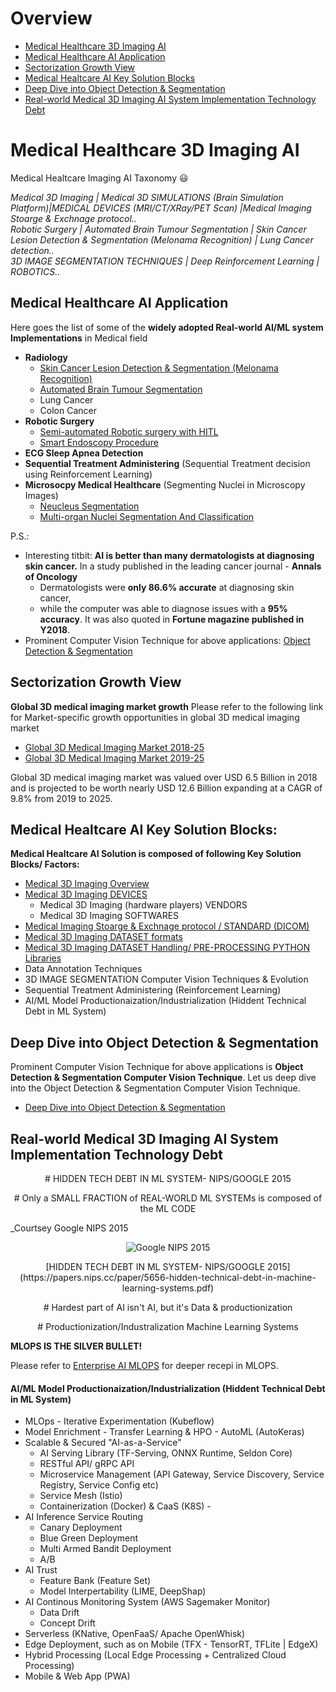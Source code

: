 # Overview
- [Medical Healthcare 3D Imaging AI](#Medical_Healthcare_3D_Imaging_AI)
- [Medical Healthcare AI Application](#Medical-Healthcare-AI-Application)
- [Sectorization Growth View](#Sectorization-Growth-View)
- [Medical Healtcare AI Key Solution Blocks](#Medical-Healtcare-AI-Key-Solution-Blocks)
- [Deep Dive into Object Detection & Segmentation](#Deep-Dive-into-Object-Detection-&-Segmentation)
- [Real-world Medical 3D Imaging AI System Implementation Technology Debt](#Real-world-Medical-3D-Imaging-AI-System-Implementation-Technology-Debt)



# Medical Healthcare 3D Imaging AI
Medical Healtcare Imaging AI Taxonomy :smiley: 

*Medical 3D Imaging | Medical 3D SIMULATIONS (Brain Simulation Platform)|MEDICAL DEVICES (MRI/CT/XRay/PET Scan) |Medical Imaging Stoarge & Exchnage protocol..  
Robotic Surgery | Automated Brain Tumour Segmentation | Skin Cancer Lesion Detection & Segmentation (Melonama Recognition) |  Lung Cancer detection..  
3D IMAGE SEGMENTATION TECHNIQUES | Deep Reinforcement Learning | ROBOTICS..* 

## Medical Healthcare AI Application 

Here goes the list of some of the **widely adopted Real-world AI/ML system Implementations** in Medical field
 - **Radiology** 
	- [Skin Cancer Lesion Detection & Segmentation (Melonama Recognition)](/Skin_Cancer_Lesion_Segmentation_%26_Detection)
	- [Automated Brain Tumour Segmentation](/Automated_Brain_Tumour_Segmentation)
	- Lung Cancer
	- Colon Cancer
 - **Robotic Surgery** 
 	- [Semi-automated Robotic surgery with HITL](https://github.com/SUYEgit/Surgery-Robot-Detection-Segmentation)
	- [Smart Endoscopy Procedure ](http://2020.biomedicalimaging.org/challenges)
 - **ECG Sleep Apnea Detection**
 - **Sequential Treatment Administering** (Sequential Treatment decision using Reinforcement Learning)
 - **Microsocpy Medical Healthcare** (Segmenting Nuclei in Microscopy Images)
 	- [Neucleus Segmentation](https://github.com/DeepHiveMind/gateway_to_DeepReinforcementLearning_DeepNN/tree/master/Object_Detection_%26_Segmentation/samples/nucleus)
	- [Multi-organ Nuclei Segmentation And Classification](http://2020.biomedicalimaging.org/challenges)

P.S.: 
 - Interesting titbit: **AI is better than many dermatologists at diagnosing skin cancer.**  In a study published in the leading cancer journal  - **Annals of Oncology** 
 	- Dermatologists were **only 86.6% accurate** at diagnosing skin cancer, 
	- while the computer was able to diagnose issues with a **95% accuracy**. It was also quoted in **Fortune magazine published in Y2018**. 
 - Prominent Computer Vision Technique for above applications: [Object Detection & Segmentation](https://github.com/DeepHiveMind/gateway_to_DeepReinforcementLearning_DeepNN/edit/master/Object_Detection_&_Segmentation/)
 
 ## Sectorization Growth View
**Global 3D medical imaging market growth**
Please refer to the following link for Market-specific growth opportunities in global 3D medical imaging market

- [Global 3D Medical Imaging Market 2018-25](https://www.medgadget.com/2019/07/3d-medical-imaging-market-growing-at-a-cagr-of-9-8-and-expected-to-reach-12-6-billion-by-2025-exclusive-report-by-infinium-global-research.html) 
- [Global 3D Medical Imaging Market 2019-25](https://www.researchandmarkets.com/research/xpnd7g/worldwide_3d?w=4)

Global 3D medical imaging market was valued over USD 6.5 Billion in 2018 and is projected to be worth nearly USD 12.6 Billion expanding at a CAGR of 9.8% from 2019 to 2025.

## Medical Healtcare AI Key Solution Blocks:

**Medical Healtcare AI Solution is composed of following Key Solution Blocks/ Factors:**

- [Medical 3D Imaging Overview](https://github.com/DeepHiveMind/Medical-Healtcare-AI/blob/master/README_3D_Medical_Imaging.md)
- [Medical 3D Imaging DEVICES](https://github.com/DeepHiveMind/Medical-Healtcare-AI/blob/master/README_3D_Medical_Imaging.md)
   - Medical 3D Imaging (hardware players) VENDORS 
   - Medical 3D Imaging SOFTWARES
- [Medical Imaging Stoarge & Exchnage protocol / STANDARD (DICOM)](https://github.com/DeepHiveMind/Medical-Healtcare-AI/blob/master/README_3D_Medical_Imaging.md)
- [Medical 3D Imaging DATASET formats](https://github.com/DeepHiveMind/Medical-Healtcare-AI/blob/master/README_3D_Medical_Imaging.md)
- [Medical 3D Imaging DATASET Handling/ PRE-PROCESSING PYTHON Libraries](https://github.com/DeepHiveMind/Medical-Healtcare-AI/blob/master/README_3D_Medical_Imaging.md)
- Data Annotation Techniques
- 3D IMAGE SEGMENTATION Computer Vision Techniques & Evolution
- Sequential Treatment Administering (Reinforcement Learning)
- AI/ML Model Productionaization/Industrialization (Hiddent Technical Debt in ML System)

 

## Deep Dive into Object Detection & Segmentation
Prominent Computer Vision Technique for above applications is **Object Detection & Segmentation Computer Vision Technique**.
Let us deep dive into the Object Detection & Segmentation Computer Vision Technique.
 - [Deep Dive into Object Detection & Segmentation](https://github.com/DeepHiveMind/gateway_to_DeepReinforcementLearning_DeepNN/edit/master/Object_Detection_&_Segmentation/)

## Real-world Medical 3D Imaging AI System Implementation Technology Debt 

<p align="center"> # HIDDEN TECH DEBT IN ML SYSTEM- NIPS/GOOGLE 2015</p> 

<p align="center"> # Only a SMALL FRACTION of REAL-WORLD ML SYSTEMs is composed of the ML CODE</p> 

_Courtsey Google NIPS 2015

<p align="center">
<img alt="Google NIPS 2015" src="https://image.slidesharecdn.com/4brookewenigjulesdamji-180612221342/95/a-tale-of-three-deep-learning-frameworks-tensorflow-keras-and-deep-learning-pipelines-with-brooke-wenig-and-jules-damji-5-638.jpg?cb=1528841699">
</p>

<p align="center">[HIDDEN TECH DEBT IN ML SYSTEM- NIPS/GOOGLE 2015](https://papers.nips.cc/paper/5656-hidden-technical-debt-in-machine-learning-systems.pdf)</p>  


<p align="center"> # Hardest part of AI isn't AI, but it's Data & productionization</p> 

<p align="center"> # Productionization/Industralization Machine Learning Systems</p> 
    
**MLOPS IS THE SILVER BULLET!**

Please refer to [Enterprise AI MLOPS](https://github.com/DeepHiveMind/EnterpriseAI_Platform_MLOps) for deeper recepi in MLOPS.

#### AI/ML Model Productionaization/Industrialization (Hiddent Technical Debt in ML System)
	
- MLOps - Iterative Experimentation (Kubeflow)
- Model Enrichment
		- Transfer Learning & HPO
		- AutoML (AutoKeras) 
- Scalable & Secured "AI-as-a-Service" 
	- AI Serving Library (TF-Serving, ONNX Runtime, Seldon Core)
	- RESTful API/ gRPC API
	- Microservice Management (API Gateway, Service Discovery, Service Registry, Service Config etc)
	- Service Mesh (Istio)
	- Containerization (Docker) & CaaS (K8S)	- 
- AI Inference Service Routing 
	- Canary Deployment 
	- Blue Green Deployment
	- Multi Armed Bandit Deployment
	- A/B
- AI Trust
	- Feature Bank (Feature Set)
	- Model Interpertability (LIME, DeepShap)
- AI Continous Monitoring System (AWS Sagemaker Monitor)
	- Data Drift
	- Concept Drift
- Serverless (KNative, OpenFaaS/ Apache OpenWhisk)
- Edge Deployment, such as on Mobile (TFX - TensorRT, TFLite | EdgeX)
- Hybrid Processing (Local Edge Processing + Centralized Cloud Processing)
- Mobile & Web App (PWA)
